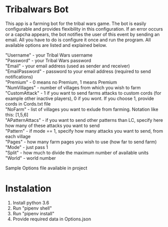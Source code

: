 # Tribalwars Bot
This app is a farming bot for the tribal wars game. The bot is easily configurable and provides flexibility in this configuration. If an error occurs or a capcha appears, the bot notifies the user of this event by sending an email. All you have to do is configure it once and run the program. All available options are listed and explained below.

"Username" - your Tribal Wars username  
"Password" - your Tribal Wars password  
"Email" - your email address (used as sender and receiver)  
"EmailPassword" - password to your email address (required to send notifications)  
"Premium" - 0 means no Premium, 1 means Premium  
"NumVillages" - number of villages from which you wish to farm  
"CustomAttack" - 1 if you want to send farms attacks to custom cords (for example other inactive players), 0 if you wont. If you choose 1, provide cords in Cords.txt file  
"NoFarm" - list of villages you want to exlude from farming. Notation like this: [1,5,6]  
"APatternAttacs" - if you want to send other patterns than LC, specify here how many of these attacks you want to send  
"Pattern" - if mode == 1, specify how many attacks you want to send, from each village  
"Pages" - how many farm pages you wish to use (how far to send farm)  
"Mode" - just pass 1  
"Split" - how much to divide the maximum number of available units  
"World" - world number  

Sample Options file available in project

# Instalation
1. Install python 3.6
2. Run "pipenv shell"
3. Run "pipenv install"
4. Provide required data in Options.json
